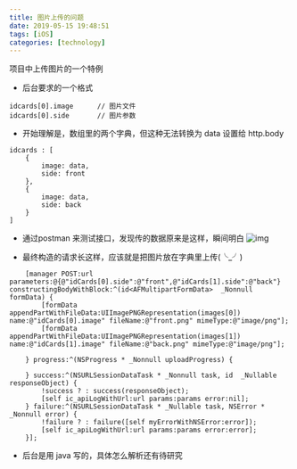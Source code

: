 ```yaml
---
title: 图片上传的问题
date: 2019-05-15 19:48:51
tags: [iOS]
categories: [technology]
---
```


项目中上传图片的一个特例

<!-- more -->

- 后台要求的一个格式
```
idcards[0].image      // 图片文件
idcards[0].side       // 图片参数
```

- 开始理解是，数组里的两个字典，但这种无法转换为 data 设置给 http.body
```
idcards : [
    {
        image: data,
        side: front
    },
    {
        image: data,
        side: back
    }
]
```

- 通过postman 来测试接口，发现传的数据原来是这样，瞬间明白
![img](//img-uss.likehub.top/hexo/%E5%B1%8F%E5%B9%95%E5%BF%AB%E7%85%A7%202019-05-15%20%E4%B8%8B%E5%8D%888.02.48.png)

- 最终构造的请求长这样，应该就是把图片放在字典里上传(╰\_╯)

```
    [manager POST:url parameters:@{@"idCards[0].side":@"front",@"idCards[1].side":@"back"} constructingBodyWithBlock:^(id<AFMultipartFormData>  _Nonnull formData) {
        [formData appendPartWithFileData:UIImagePNGRepresentation(images[0]) name:@"idCards[0].image" fileName:@"front.png" mimeType:@"image/png"];
        [formData appendPartWithFileData:UIImagePNGRepresentation(images[1]) name:@"idCards[1].image" fileName:@"back.png" mimeType:@"image/png"];

    } progress:^(NSProgress * _Nonnull uploadProgress) {

    } success:^(NSURLSessionDataTask * _Nonnull task, id  _Nullable responseObject) {
        !success ? : success(responseObject);
        [self ic_apiLogWithUrl:url params:params error:nil];
    } failure:^(NSURLSessionDataTask * _Nullable task, NSError * _Nonnull error) {
        !failure ? : failure([self myErrorWithNSError:error]);
        [self ic_apiLogWithUrl:url params:params error:error];
    }];
```

- 后台是用 java 写的，具体怎么解析还有待研究

